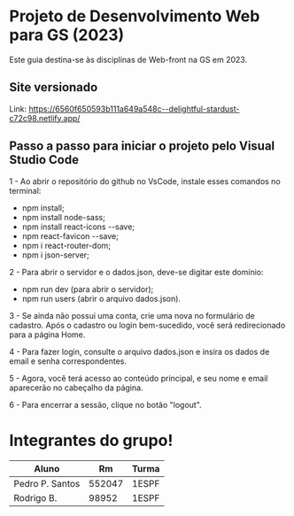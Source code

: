 # Projeto de Desenvolvimento Web para GS (2023)

Este guia destina-se às disciplinas de Web-front na GS em 2023.

## Site versionado
Link: https://6560f650593b111a649a548c--delightful-stardust-c72c98.netlify.app/

## Passo a passo para iniciar o projeto pelo Visual Studio Code


1 - Ao abrir o repositório do github no VsCode, instale esses comandos no terminal:

- npm install;
- npm install node-sass;
- npm install react-icons --save;
- npm react-favicon --save;
- npm i react-router-dom;
- npm i json-server;
  

2 - Para abrir o servidor e o dados.json, deve-se digitar este domínio:

- npm run dev (para abrir o servidor);
- npm run users (abrir o arquivo dados.json).
  

3 - Se ainda não possui uma conta, crie uma nova no formulário de cadastro. Após o cadastro ou login bem-sucedido, você será redirecionado para a página Home.


4 - Para fazer login, consulte o arquivo dados.json e insira os dados de email e senha correspondentes.

  
5 - Agora, você terá acesso ao conteúdo principal, e seu nome e email aparecerão no cabeçalho da página.


6 - Para encerrar a sessão, clique no botão "logout".


# Integrantes do grupo!

|       Aluno       |     Rm     |   Turma   |
| ----------------- | ---------- | --------- |
| Pedro P. Santos   |   552047   |   1ESPF   |
| Rodrigo B.        |   98952    |   1ESPF   |
